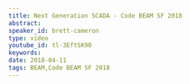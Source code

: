 ```yaml
---
title: Next Generation SCADA - Code BEAM SF 2018
abstract: 
speaker_id: brett-cameron
type: video
youtube_id: tl-3EftSK90
keywords: 
date: 2018-04-11
tags: BEAM,Code BEAM SF 2018
---
```


